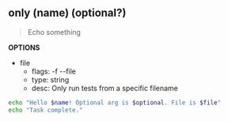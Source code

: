 ## only (name) (optional?)
> Echo something

**OPTIONS**
* file
    * flags: -f --file
    * type: string
    * desc: Only run tests from a specific filename

```sh
echo "Hello $name! Optional arg is $optional. File is $file"
echo "Task complete."
```